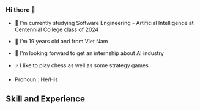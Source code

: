 ### Hi there 👋



- 🔭 I’m currently studying Software Engineering - Artificial Intelligence at Centennial College class of 2024
- 🌱 I’m 19 years old and from Viet Nam 
- :satellite: I'm looking forward to get an internship about AI industry

- ⚡ I like to play chess as well as some strategy games.
- Pronoun : He/His


## Skill and Experience
